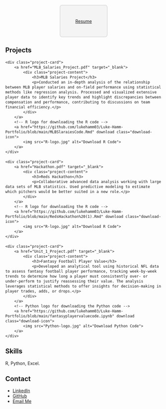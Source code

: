 <style>
    /* Centering the resume box on the page */
    .resume-box {
        display: flex;
        justify-content: center;
        align-items: center;
        height: 100px; /* Adjust height for smaller size */
        width: 150px;  /* Adjust width for smaller size */
        margin: 20px auto; /* Reduce margin for less vertical space */
        border: 2px solid #ddd;
        border-radius: 8px;
        background-color: #f4f4f4;
        transition: background-color 0.3s ease, color 0.3s ease;
        text-align: center;
        cursor: pointer;
    }

    /* Resume box hover effect (turns blue) */
    .resume-box:hover {
        background-color: #007BFF;  /* Blue background on hover */
        color: #fff;  /* White text on hover */
    }

    /* Styling for the text inside the box */
    .resume-box a {
        text-decoration: none;
        color: inherit;  /* Inherit color, including the hover color */
        font-size: 24px;  /* Larger font size */
        font-weight: bold; /* Bold text */
    }

    /* Basic styling for the project card */
    .project-card {
        border: 1px solid #ddd;
        border-radius: 8px;
        padding: 20px;
        margin: 15px 0;
        background-color: #f4f4f4;
        transition: transform 0.3s ease, background-color 0.3s ease;
        position: relative; /* To position the logos inside the card */
        max-width: 900px; /* Set a max-width to reduce white space */
        margin-left: auto;
        margin-right: auto; /* Center content and reduce white space */
    }

    /* On hover, the background color changes, and the project card "moves" slightly */
    .project-card:hover {
        background-color: #333;  /* Darker background */
        transform: translateY(-10px); /* Slight upward movement */
        cursor: pointer;
    }

    /* Styling for the project content inside the card */
    .project-card a {
        text-decoration: none;
        color: inherit;
    }

    /* Change text color when hovering over project cards */
    .project-card:hover .project-content h3, 
    .project-card:hover .project-content p {
        color: #fff; /* White text on hover */
    }

    /* Additional hover effect on the project link */
    .project-card a:hover {
        text-decoration: none;
    }

    /* Download icon positioning and styling */
    .download-icon {
        position: absolute;
        top: 10px;
        right: 10px;
        width: 30px;
        height: 30px;
        cursor: pointer;
        transition: transform 0.3s ease;
    }

    /* Scale effect on hover for download icons */
    .download-icon:hover {
        transform: scale(1.1);
    }

    /* Adjust the size of the logos if necessary */
    .download-icon img {
        width: 100%;
        height: auto;
    }

    /* Reduce the overall padding/margin to reduce white space on sides */
    body {
        margin-left: 20px;
        margin-right: 20px;
    }
</style>

<!-- Resume Section -->
<section id="resume">
    <a href="Luke_Hamm_Resume.pdf" target="_blank">
        <div class="resume-box">
            Resume
        </div>
    </a>
</section>

<!-- Projects Section -->
<section id="projects">
    <h2>Projects</h2>

    <div class="project-card">
        <a href="MLB_Salaries_Project.pdf" target="_blank">
            <div class="project-content">
                <h3>MLB Salaries Project</h3>
                <p>Conducted an in-depth analysis of the relationship between MLB player salaries and on-field performance using statistical methods like regression analysis. Processed and visualized extensive player data to identify key trends and highlight discrepancies between compensation and performance, contributing to discussions on team financial efficiency.</p>
            </div>
        </a>
        <!-- R logo for downloading the R code -->
        <a href="https://github.com/lukehamm03/Luke-Hamm-Portfolio/blob/main/MLBSlaraiesCode.Rmd" download class="download-icon">
            <img src="R-logo.jpg" alt="Download R Code">
        </a>
    </div>

    <div class="project-card">
        <a href="Hackathon.pdf" target="_blank">
            <div class="project-content">
                <h3>Reds Hackathon</h3>
                <p>Collaborative advanced data analysis working with large data sets of MLB statistics. Used predictive modeling to estimate which pitchers would be better suited in a new role.</p>
            </div>
        </a>
        <!-- R logo for downloading the R code -->
        <a href="https://github.com/lukehamm03/Luke-Hamm-Portfolio/blob/main/RedsHackathon%20(1).Rmd" download class="download-icon">
            <img src="R-logo.jpg" alt="Download R Code">
        </a>
    </div>

    <div class="project-card">
        <a href="Unit_1_Project.pdf" target="_blank">
            <div class="project-content">
                <h3>Fantasy Football Player Value</h3>
                <p>Developed an analytical tool using historical NFL data to assess fantasy football player performance, tracking week-by-week trends to determine how long a player must consistently over- or under-perform to justify reassessing their value. The analysis leverages statistical methods to offer insights for decision-making in player trades, adds, or drops.</p>
            </div>
        </a>
        <!-- Python logo for downloading the Python code -->
        <a href="https://github.com/lukehamm03/Luke-Hamm-Portfolio/blob/main/fantasyplayervaluecode.ipynb" download class="download-icon">
            <img src="Python-logo.jpg" alt="Download Python Code">
        </a>
    </div>
</section>

<!-- About Section -->
<section id="about">
    <h2>Skills</h2>
    <p>R, Python, Excel.</p>
</section>

<!-- Contact Section -->
<footer>
    <h2>Contact</h2>
    <ul>
        <li><a href="https://www.linkedin.com/in/luke-hamm-93ab3527b" target="_blank">LinkedIn</a></li>
        <li><a href="https://github.com/lukehamm03" target="_blank">GitHub</a></li>
        <li><a href="mailto:lukehamm03@gmail.com">Email Me</a></li>
    </ul>
</footer>
